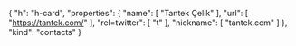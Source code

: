 {
  "h": "h-card",
  "properties": {
    "name": [
      "Tantek Çelik"
    ],
    "url": [
      "https://tantek.com/"
    ],
    "rel=twitter": [
      "t"
    ],
    "nickname": [
      "tantek.com"
    ]
  },
  "kind": "contacts"
}
